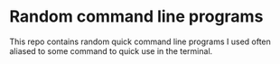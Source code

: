 # Random command line programs

This repo contains random quick command line programs I used often aliased to some command to quick use in the terminal.
